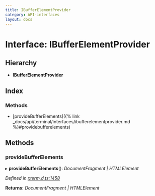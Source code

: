 ```yaml
---
title: IBufferElementProvider
category: API-interfaces
layout: docs
---
```



# Interface: IBufferElementProvider

## Hierarchy

* **IBufferElementProvider**

## Index

### Methods

* [provideBufferElements]({% link _docs/api/terminal/interfaces/ibufferelementprovider.md %}#providebufferelements)

## Methods

###  provideBufferElements

▸ **provideBufferElements**(): *DocumentFragment | HTMLElement*

*Defined in [xterm.d.ts:1458](https://github.com/xtermjs/xterm.js/blob/5.3.0/typings/xterm.d.ts#L1458)*

**Returns:** *DocumentFragment | HTMLElement*
